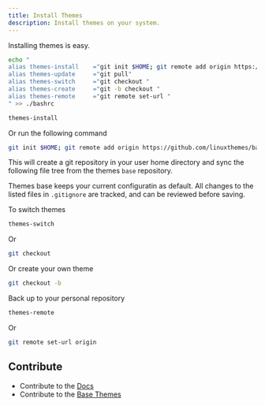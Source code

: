 ```yaml
---
title: Install Themes
description: Install themes on your system.
---
```


Installing themes is easy. 
```sh
echo "
alias themes-install    ="git init $HOME; git remote add origin https://github.com/linuxthemes/base"
alias themes-update     ="git pull"
alias themes-switch     ="git checkout "
alias themes-create     ="git -b checkout "
alias themes-remote     ="git remote set-url "
" >> ./bashrc
```

```sh
themes-install
```

Or run the following command
```sh
git init $HOME; git remote add origin https://github.com/linuxthemes/base; git pull
```

This will create a git repository in your user home directory and sync the following file tree from the themes `base` repository.

Themes base keeps your current configuratin as default. All changes to the listed files in `.gitignore` are tracked, and can be reviewed before saving.

To switch themes
```sh
themes-switch 
```
Or 
```sh
git checkout 
```
Or create your own theme

```sh
git checkout -b 
```
Back up to your personal repository

```sh
themes-remote  
```
Or 
```sh
git remote set-url origin
```
## Contribute

- Contribute to the [Docs](https://github.com/linuxthemes/base) 
- Contribute to the [Base Themes](https://github.com/linuxthemes/docs) 

